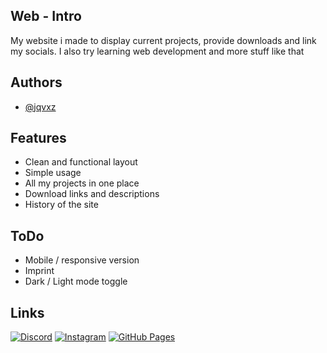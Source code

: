 
## Web - Intro

My website i made to display current projects, provide downloads and link my socials. I also try learning web development and more stuff like that





## Authors

- [@jqvxz](https://github.com/jqvxz)


## Features

- Clean and functional layout
- Simple usage
- All my projects in one place
- Download links and descriptions
- History of the site

## ToDo

- Mobile / responsive version
- Imprint
- Dark / Light mode toggle


## Links
[![Discord](https://img.shields.io/badge/Discord-%235865F2.svg?&logo=discord&logoColor=white)](https://discord.gg/enf9WY5pPn)
[![Instagram](https://img.shields.io/badge/Instagram-%23E4405F.svg?logo=Instagram&logoColor=white)](https://www.instagram.com/javon.265/)
[![GitHub Pages](https://img.shields.io/badge/GitHub%20Pages-121013?logo=github&logoColor=white)](https://jqvxz.github.io/web/)
